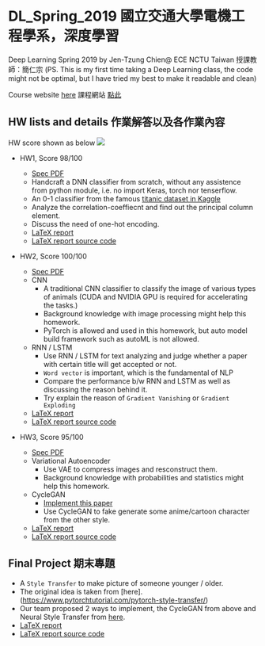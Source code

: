 # DL_Spring_2019 國立交通大學電機工程學系，深度學習
Deep Learning Spring 2019 by Jen-Tzung Chien@ ECE NCTU Taiwan 授課教師：簡仁宗
(PS. This is my first time taking a Deep Learning class, the code might not be optimal, but I have tried my best to make it readable and clean)

Course website [here](https://plus.nctu.edu.tw/courses/34767) 課程網站 [點此](https://plus.nctu.edu.tw/courses/34767)

## HW lists and details 作業解答以及各作業內容
HW score shown as below
![](https://i.imgur.com/ubRvMs5.png)

* HW1, Score 98/100
    * [Spec PDF](https://github.com/Alfons0329/DL_Spring_2019/blob/master/HW1/dl_hw1.pdf)
    * Handcraft a DNN classifier from scratch, without any assistence from python module, i.e. no import Keras, torch nor tenserflow.
    * An 0-1 classifier from the famous [titanic dataset in Kaggle](https://www.kaggle.com/c/titanic)
    * Analyze the correlation-coeffiecnt and find out the principal column element.
    * Discuss the need of one-hot encoding.
    * [LaTeX report](https://github.com/Alfons0329/DL_Spring_2019/blob/master/HW1/HW1_Report_0416324.pdf)
    * [LaTeX report source code](https://github.com/Alfons0329/DL_Spring_2019/tree/master/report_latex/HW1)
* HW2, Score 100/100
    * [Spec PDF](https://github.com/Alfons0329/DL_Spring_2019/tree/master/HW2/HW2.pdf)
    * CNN 
        * A traditional CNN classifier to classify the image of various types of animals (CUDA and NVIDIA GPU is required for accelerating the tasks.)
        * Background knowledge with image processing might help this homework.
        * PyTorch is allowed and used in this homework, but auto model build framework such as autoML is not allowed.
    * RNN / LSTM
        * Use RNN / LSTM for text analyzing and judge whether a paper with certain title will get accepted or not.
        * `Word vector` is important, which is the fundamental of NLP
        * Compare the performance b/w RNN and LSTM as well as discussing the reason behind it.
        * Try explain the reason of `Gradient Vanishing` or `Gradient Exploding`
    * [LaTeX report](https://github.com/Alfons0329/DL_Spring_2019/blob/master/HW2/HW2_Report_0416324.pdf)
    * [LaTeX report source code](https://github.com/Alfons0329/DL_Spring_2019/tree/master/report_latex/HW2)
 
* HW3, Score 95/100
    * [Spec PDF](https://github.com/Alfons0329/DL_Spring_2019/tree/master/HW3/hw3.pdf)
    * Variational Autoencoder
        * Use VAE to compress images and resconstruct them.
        * Background knowledge with probabilities and statistics might help this homework.
    * CycleGAN
        * [Implement this paper](https://github.com/junyanz/CycleGAN)
        * Use CycleGAN to fake generate some anime/cartoon character from the other style. 
    * [LaTeX report](https://github.com/Alfons0329/DL_Spring_2019/blob/master/HW3/HW3_Report_0416324.pdf)
    * [LaTeX report source code](https://github.com/Alfons0329/DL_Spring_2019/tree/master/report_latex/HW3)

## Final Project 期末專題
* A `Style Transfer` to make picture of someone younger / older.
* The original idea is taken from [here].(https://www.pytorchtutorial.com/pytorch-style-transfer/)
* Our team proposed 2 ways to implement, the CycleGAN from above and Neural Style Transfer from [here](https://arxiv.org/pdf/1705.04058.pdf%20http://arxiv.org/abs/1705.04058.pdf).
* [LaTeX report](https://github.com/Alfons0329/DL_Spring_2019/blob/master/Final_Project/Group13_Final_Project_Report.pdf)
* [LaTeX report source code](https://github.com/Alfons0329/DL_Spring_2019/tree/master/report_latex/Final_Project)
